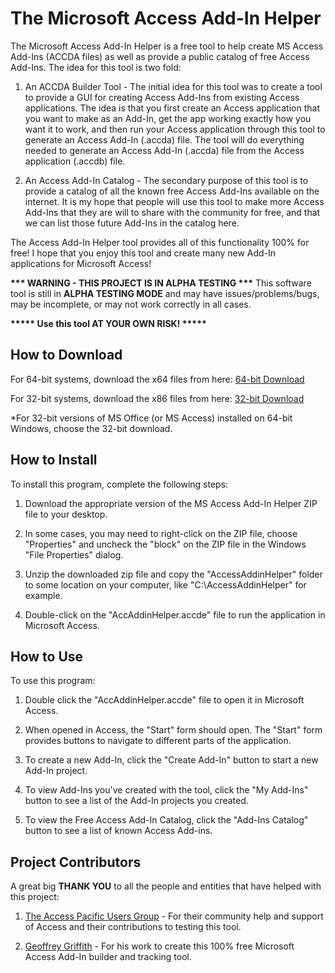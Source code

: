 
# The Microsoft Access Add-In Helper
The Microsoft Access Add-In Helper is a free tool to help create MS Access Add-Ins (ACCDA files) as well as provide a public catalog of free Access Add-Ins.  The idea for this tool is two fold:

1. An ACCDA Builder Tool - The initial idea for this tool was to create a tool to provide a GUI for creating Access Add-Ins from existing Access applications.  The idea is that you first create an Access application that you want to make as an Add-In, get the app working exactly how you want it to work, and then run your Access application through this tool to generate an Access Add-In (.accda) file.  The tool will do everything needed to generate an Access Add-In (.accda) file from the Access application (.accdb) file.
 
2. An Access Add-In Catalog - The secondary purpose of this tool is to provide a catalog of all the known free Access Add-Ins available on the internet.  It is my hope that people will use this tool to make more Access Add-Ins that they are will to share with the community for free, and that we can list those future Add-Ins in the catalog here.

The Access Add-In Helper tool provides all of this functionality 100% for free!  I hope that you enjoy this tool and create many new Add-In applications for Microsoft Access!

__*** WARNING - THIS PROJECT IS IN ALPHA TESTING ***__
This software tool is still in **ALPHA TESTING MODE** and may have issues/problems/bugs, may be incomplete, or may not work correctly in all cases.  

__***** Use this tool AT YOUR OWN RISK! *****__



## How to Download

For 64-bit systems, download the x64 files from here: [64-bit Download](https://github.com/Access-Abraxas/Access-Add-In-Helper/raw/refs/heads/main/download/AccessAddinHelper_x64.zip)

For 32-bit systems, download the x86 files from here: [32-bit Download](https://github.com/Access-Abraxas/Access-Add-In-Helper/raw/refs/heads/main/download/AccessAddinHelper_x86.zip)

*For 32-bit versions of MS Office (or MS Access) installed on 64-bit Windows, choose the 32-bit download.



## How to Install
To install this program, complete the following steps:

1. Download the appropriate version of the MS Access Add-In Helper ZIP file to your desktop.

2. In some cases, you may need to right-click on the ZIP file, choose "Properties" and uncheck the "block" on the ZIP file in the Windows "File Properties" dialog.

3. Unzip the downloaded zip file and copy the "AccessAddinHelper" folder to some location on your computer, like "C:\AccessAddinHelper\" for example.

4. Double-click on the "AccAddinHelper.accde" file to run the application in Microsoft Access.



## How to Use
To use this program:

1. Double click the "AccAddinHelper.accde" file to open it in Microsoft Access.

2. When opened in Access, the "Start" form should open.  The "Start" form provides buttons to navigate to different parts of the application.

3. To create a new Add-In, click the "Create Add-In" button to start a new Add-In project.

4. To view Add-Ins you've created with the tool, click the "My Add-Ins" button to see a list of the Add-In projects you created.

5. To view the Free Access Add-In Catalog, click the "Add-Ins Catalog" button to see a list of known Access Add-ins. 



## Project Contributors
A great big **THANK YOU** to all the people and entities that have helped with this project:

1. [The Access Pacific Users Group](https://accessusergroups.org/pacific/) - For their community help and support of Access and their contributions to testing this tool.

2. [Geoffrey Griffith](https://geoffreygriffith.com) - For his work to create this 100% free Microsoft Access Add-In builder and tracking tool.
